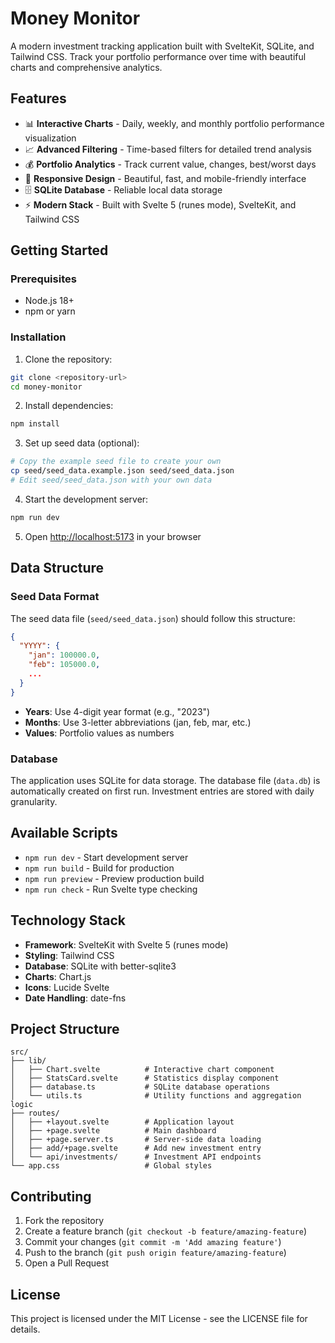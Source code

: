# Money Monitor

A modern investment tracking application built with SvelteKit, SQLite, and Tailwind CSS. Track your portfolio performance over time with beautiful charts and comprehensive analytics.

## Features

- 📊 **Interactive Charts** - Daily, weekly, and monthly portfolio performance visualization
- 📈 **Advanced Filtering** - Time-based filters for detailed trend analysis
- 💰 **Portfolio Analytics** - Track current value, changes, best/worst days
- 📱 **Responsive Design** - Beautiful, fast, and mobile-friendly interface
- 🗄️ **SQLite Database** - Reliable local data storage
- ⚡ **Modern Stack** - Built with Svelte 5 (runes mode), SvelteKit, and Tailwind CSS

## Getting Started

### Prerequisites

- Node.js 18+ 
- npm or yarn

### Installation

1. Clone the repository:
```bash
git clone <repository-url>
cd money-monitor
```

2. Install dependencies:
```bash
npm install
```

3. Set up seed data (optional):
```bash
# Copy the example seed file to create your own
cp seed/seed_data.example.json seed/seed_data.json
# Edit seed/seed_data.json with your own data
```

4. Start the development server:
```bash
npm run dev
```

5. Open [http://localhost:5173](http://localhost:5173) in your browser

## Data Structure

### Seed Data Format

The seed data file (`seed/seed_data.json`) should follow this structure:

```json
{
  "YYYY": {
    "jan": 100000.0,
    "feb": 105000.0,
    ...
  }
}
```

- **Years**: Use 4-digit year format (e.g., "2023")
- **Months**: Use 3-letter abbreviations (jan, feb, mar, etc.)
- **Values**: Portfolio values as numbers

### Database

The application uses SQLite for data storage. The database file (`data.db`) is automatically created on first run. Investment entries are stored with daily granularity.

## Available Scripts

- `npm run dev` - Start development server
- `npm run build` - Build for production
- `npm run preview` - Preview production build
- `npm run check` - Run Svelte type checking

## Technology Stack

- **Framework**: SvelteKit with Svelte 5 (runes mode)
- **Styling**: Tailwind CSS
- **Database**: SQLite with better-sqlite3
- **Charts**: Chart.js
- **Icons**: Lucide Svelte
- **Date Handling**: date-fns

## Project Structure

```
src/
├── lib/
│   ├── Chart.svelte          # Interactive chart component
│   ├── StatsCard.svelte      # Statistics display component
│   ├── database.ts           # SQLite database operations
│   └── utils.ts              # Utility functions and aggregation logic
├── routes/
│   ├── +layout.svelte        # Application layout
│   ├── +page.svelte          # Main dashboard
│   ├── +page.server.ts       # Server-side data loading
│   ├── add/+page.svelte      # Add new investment entry
│   └── api/investments/      # Investment API endpoints
└── app.css                   # Global styles
```

## Contributing

1. Fork the repository
2. Create a feature branch (`git checkout -b feature/amazing-feature`)
3. Commit your changes (`git commit -m 'Add amazing feature'`)
4. Push to the branch (`git push origin feature/amazing-feature`)
5. Open a Pull Request

## License

This project is licensed under the MIT License - see the LICENSE file for details. 